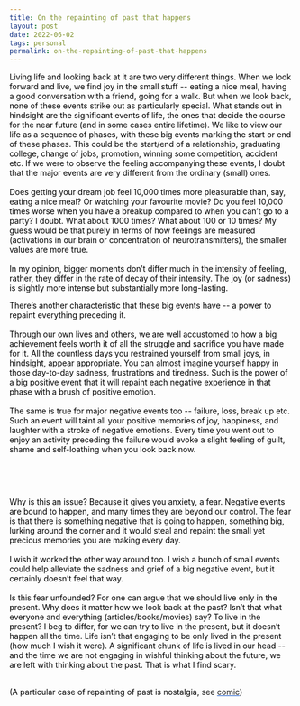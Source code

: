 ```yaml
---
title: On the repainting of past that happens
layout: post
date: 2022-06-02
tags: personal
permalink: on-the-repainting-of-past-that-happens
---
```

<p style="color: rgb(26, 26, 26)" class="body"><span style="color: rgb(0, 0, 0);  font-weight: 400">Living life and looking back at it are two very different things. When we look forward and live, we find joy in the small stuff -- eating a nice meal, having a good conversation with a friend, going for a walk. But when we look back, none of these events strike out as particularly special. What stands out in hindsight are the significant events of life, the ones that decide the course for the near future (and in some cases entire lifetime). We like to view our life as a sequence of phases, with these big events marking the start or end of these phases. This could be the start/end of a relationship, graduating college, change of jobs, promotion, winning some competition, accident etc. If we were to observe the feeling accompanying these events, I doubt that the major events are very different from the ordinary (small) ones.</span><br><br><span style="color: rgb(0, 0, 0);  font-weight: 400">Does getting your dream job feel 10,000 times more pleasurable than, say, eating a nice meal? Or watching your favourite movie? Do you feel 10,000 times worse when you have a breakup compared to when you can’t go to a party? I doubt. What about 1000 times? What about 100 or 10 times? My guess would be that purely in terms of how feelings are measured (activations in our brain or concentration of neurotransmitters), the smaller values are more true.</span><br><br><span style="color: rgb(0, 0, 0);  font-weight: 400">In my opinion, bigger moments don’t differ much in the intensity of feeling, rather, they differ in the rate of decay of their intensity. The joy (or sadness) is slightly more intense but substantially more long-lasting.</span></p><p style="color: rgb(26, 26, 26)" class="body"></p><p style="color: rgb(26, 26, 26)" class="body"></p><p style="color: rgb(26, 26, 26)" class="body"></p><p style="color: rgb(26, 26, 26)" class="body"></p><p style="color: rgb(26, 26, 26)" class="body"></p><p style="color: rgb(26, 26, 26)" class="body"></p><p style="color: rgb(26, 26, 26)" class="body"><span style="color: rgb(0, 0, 0);  font-weight: 400">There’s another characteristic that these big events have -- a power to repaint everything preceding it.</span><br><br><span style="color: rgb(0, 0, 0);  font-weight: 400">Through our own lives and others, we are well accustomed to how a big achievement feels worth it of all the struggle and sacrifice you have made for it. All the countless days you restrained yourself from small joys, in hindsight, appear appropriate. You can almost imagine yourself happy in those day-to-day sadness, frustrations and tiredness. Such is the power of a big positive event that it will repaint each negative experience in that phase with a brush of positive emotion.</span><br><br><span style="color: rgb(0, 0, 0);  font-weight: 400">The same is true for major negative events too -- failure, loss, break up etc. Such an event will taint all your positive memories of joy, happiness, and laughter with a stroke of negative emotions. Every time you went out to enjoy an activity preceding the failure would evoke a slight feeling of guilt, shame and self-loathing when you look back now.</span></p><p style="color: rgb(26, 26, 26)" class="body"></p><p class="body"><span><br></span></p><p class="body"></p><p style="margin-bottom: 0pt" class="body"></p><p class="body"><span><br></span></p><p class="body"></p><p class="body"></p><p style="margin-bottom: 0pt" class="body"><span style="color: rgb(0, 0, 0);  font-weight: 400">Why is this an issue? Because it gives you anxiety, a fear. Negative events are bound to happen, and many times they are beyond our control. The fear is that there is something negative that is going to happen, something big, lurking around the corner and it would steal and repaint the small yet precious memories you are making every day.</span><br><br><span style="color: rgb(0, 0, 0);  font-weight: 400">I wish it worked the other way around too. I wish a bunch of small events could help alleviate the sadness and grief of a big negative event, but it certainly doesn’t feel that way.</span><br><br><span style="color: rgb(0, 0, 0);  font-weight: 400">Is this fear unfounded? For one can argue that we should live only in the present. Why does it matter how we look back at the past? Isn’t that what everyone and everything (articles/books/movies) say? To live in the present? I beg to differ, for we can try to live in the present, but it doesn’t happen all the time. Life isn’t that engaging to be only lived in the present (how much I wish it were). A significant chunk of life is lived in our head -- and the time we are not engaging in wishful thinking about the future, we are left with thinking about the past. That is what I find scary.</span></p><p class="body"><span><br></span><span style="color: rgb(0, 0, 0);  font-weight: 400">(A particular case of repainting of past is nostalgia, see </span><span style="color: rgb(17, 85, 204);  font-weight: 400"><u><a target="_blank" href="https://www.smbc-comics.com/comic/2014-01-06" style="text-decoration: none">comic</a></u></span><span style="color: rgb(0, 0, 0);  font-weight: 400">)</span></p>